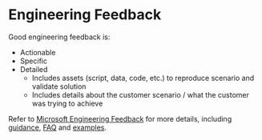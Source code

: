 # Engineering Feedback

Good engineering feedback is:

- Actionable
- Specific
- Detailed
  - Includes assets (script, data, code, etc.) to reproduce scenario and validate solution
  - Includes details about the customer scenario / what the customer was trying to achieve

Refer to [Microsoft Engineering Feedback](../../engineering-feedback/README.md) for more details, including [guidance](../../engineering-feedback/feedback-guidance.md), [FAQ](../../engineering-feedback/feedback-faq.md) and [examples](../../engineering-feedback/feedback-examples.md).
